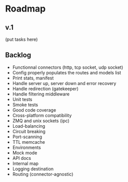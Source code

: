 # Roadmap

## v.1

(put tasks here)

## Backlog

- Functionnal connectors (http, tcp socket, udp socket)
- Config properly populates the routes and models list
- Print stats, manifest
- Handle server up, server down and error recovery
- Handle redirection (gatekeeper)
- Handle filtering middleware
- Unit tests
- Smoke tests
- Good code coverage
- Cross-platform compatibility
- ZMQ and unix sockets (ipc)
- Load-balancing
- Circuit breaking
- Port-scanning
- TTL memcache
- Environments
- Mock mode
- API docs
- Internal map
- Logging destination
- Routing (connector-agnostic)